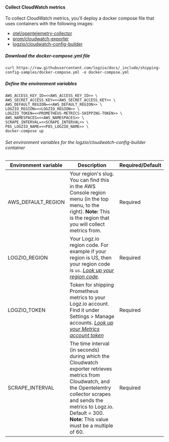 #### Collect CloudWatch metrics

To collect CloudWatch metrics, you'll deploy a docker compose file that uses containers with the following images:

* [otel/opentelemetry-collector](https://hub.docker.com/r/otel/opentelemetry-collector)
* [prom/cloudwatch-exporter](https://hub.docker.com/r/prom/cloudwatch-exporter)
* [logzio/cloudwatch-config-builder](https://hub.docker.com/r/logzio/cloudwatch-config-builder)


##### Download the docker-compose.yml file

```
curl https://raw.githubusercontent.com/logzio/docs/_include/shipping-config-samples/docker-compose.yml -o docker-compose.yml
```

##### Define the environment variables

```
AWS_ACCESS_KEY_ID=<<AWS_ACCESS_KEY_ID>> \
AWS_SECRET_ACCESS_KEY=<<AWS_SECRET_ACCESS_KEY>> \
AWS_DEFAULT_REGION=<<AWS_DEFAULT_REGION>> \
LOGZIO_REGION=<<LOGZIO_REGION>> \
LOGZIO_TOKEN=<<PROMETHEUS-METRICS-SHIPPING-TOKEN>> \
AWS_NAMESPACES=<<AWS_NAMESPACES>> \
SCRAPE_INTERVAL=<<SCRAPE_INTERVAL>> \
P8S_LOGZIO_NAME=<<P8S_LOGZIO_NAME>> \
docker-compose up
```


###### Set environment variables for the logzio/cloudwatch-config-builder container

| Environment variable | Description |Required/Default|
|---|---|---|
| AWS_DEFAULT_REGION | Your region's slug. You can find this in the AWS Console region menu (in the top menu, to the right).  **Note:** This is the region that you will collect metrics from. |Required|
| LOGZIO_REGION | Your Logz.io region code. For example if your region is US, then your region code is `us`. [_Look up your region code_](https://docs.logz.io/docs/user-guide/admin/hosting-regions/account-region/#regions-and-urls). | Required |
| LOGZIO_TOKEN | Token for shipping Prometheus metrics to your Logz.io account. Find it under Settings > Manage accounts. [_Look up your Metrics account token_](https://docs.logz.io/docs/user-guide/admin/authentication-tokens/finding-your-metrics-account-token/) | Required |
| SCRAPE_INTERVAL | The time interval (in seconds) during which the Cloudwatch exporter retrieves metrics from Cloudwatch, and the Opentelemtry collector scrapes and sends the metrics to Logz.io. Default = 300.   **Note:** This value must be a multiple of 60.| Required |